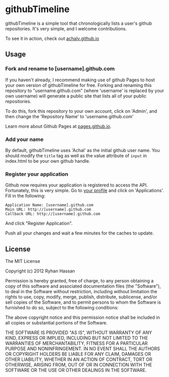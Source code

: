 githubTimeline
==============

githubTimeline is a simple tool that chronologically lists a user's github repositories. It's very simple, and I welcome contributions.

To see it in action, check out [achalv.github.io](http://achalv.github.io/ "achalv.github.io")

## Usage

### Fork and rename to [username].github.com

If you haven't already, I recommend making use of github Pages to host your own version of githubTimeline for free. Forking and renaming this repository to "username.github.com" (where 'username' is replaced by your own username) will generate a public site that lists all of your public repositories.

To do this, fork this repository to your own account, click on 'Admin', and then change the 'Repository Name' to 'username.github.com'

Learn more about Github Pages at [pages.github.io](http://pages.github.io/ "pages.github.io").

### Add your name

By default, githubTimeline uses 'Achal' as the initial github user name. You should modify the `title` tag as well as the value attribute of `input` in index.html to be your own github handle.


### Register your application

Github now requires your application is registered to access the API. Fortunately, this is very simple. Go to [your profile](https://github.com/settings/profile) and click on 'Applications'. Fill in the following:

```text
Application Name: [username].github.com
Main URL: http://[username].github.com
Callback URL: http://[username].github.com
```

And click "Register Application".

Push all your changes and wait a few minutes for the caches to update.

## License

The MIT License

Copyright (c) 2012 Ryhan Hassan

Permission is hereby granted, free of charge, to any person obtaining a copy of this software and associated documentation files (the "Software"), to deal in the Software without restriction, including without limitation the rights to use, copy, modify, merge, publish, distribute, sublicense, and/or sell copies of the Software, and to permit persons to whom the Software is furnished to do so, subject to the following conditions:

The above copyright notice and this permission notice shall be included in all copies or substantial portions of the Software.

THE SOFTWARE IS PROVIDED "AS IS", WITHOUT WARRANTY OF ANY KIND, EXPRESS OR IMPLIED, INCLUDING BUT NOT LIMITED TO THE WARRANTIES OF MERCHANTABILITY, FITNESS FOR A PARTICULAR PURPOSE AND NONINFRINGEMENT. IN NO EVENT SHALL THE AUTHORS OR COPYRIGHT HOLDERS BE LIABLE FOR ANY CLAIM, DAMAGES OR OTHER LIABILITY, WHETHER IN AN ACTION OF CONTRACT, TORT OR OTHERWISE, ARISING FROM, OUT OF OR IN CONNECTION WITH THE SOFTWARE OR THE USE OR OTHER DEALINGS IN THE SOFTWARE.



